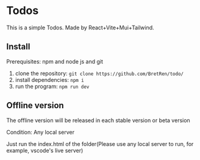 # Todos

This is a simple Todos. Made by React+Vite+Mui+Tailwind.

## Install

Prerequisites: npm and node js and git

1. clone the repository: `git clone https://github.com/BretRen/todo/`
2. install dependencies: `npm i`
3. run the program: `npm run dev`

## Offline version
The offline version will be released in each stable version or beta version

Condition: Any local server

Just run the index.html of the folder(Please use any local server to run, for example, vscode's live server)
